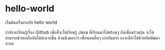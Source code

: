 # hello-world
เริ่มต้นครั้งแรกกับ hello world

กำลังจะเรียนรู้เรื่อง Github เพื่อที่จะได้เรียนรู้ Java ที่เรียนมาไปพร้อมๆ กับเพื่อนร่วมรุ่น
จะได้สามารถช่วยเหลือกันได้สะดวกขึ้น ส่วนนึงมองว่า เพื่อนคนอื่นๆ เก่งกันมาก คงจะดีถ้าได้ช่วยกันพัฒนาระบบ
